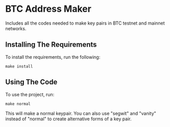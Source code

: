 # BTC Address Maker

Includes all the codes needed to make key pairs in BTC testnet and mainnet networks.

## Installing The Requirements

To install the requirements, run the following:

    make install

## Using The Code

To use the project, run:

    make normal

This will make a normal keypair. You can also use "segwit" and "vanity" instead of "normal" to create alternative forms of a key pair.
